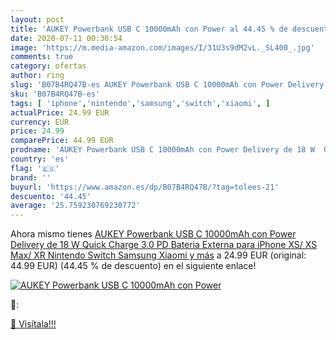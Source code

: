 ```yaml
---
layout: post
title: 'AUKEY Powerbank USB C 10000mAh con Power al 44.45 % de descuento'
date: 2020-07-11 00:30:54
image: 'https://m.media-amazon.com/images/I/31U3s9dM2vL._SL400_.jpg'
comments: true
category: ofertas
author: ring
slug: 'B07B4RQ47B-es AUKEY Powerbank USB C 10000mAh con Power Delivery de 18 W...'
sku: 'B07B4RQ47B-es'
tags: [ 'iphone','nintendo','samsung','switch','xiaomi', ]
actualPrice: 24.99 EUR
currency: EUR
price: 24.99
comparePrice: 44.99 EUR
prodname: 'AUKEY Powerbank USB C 10000mAh con Power Delivery de 18 W  Quick Charge 3.0  PD Bateria Externa para iPhone XS/ XS Max/ XR  Nintendo Switch  Samsung  Xiaomi y más'
country: 'es'
flag: '🇪🇸'
brand: ''
buyurl: 'https://www.amazon.es/dp/B07B4RQ47B/?tag=tolees-21'
descuento: '44.45'
average: '25.759230769230772'
---
```


Ahora mismo tienes [AUKEY Powerbank USB C 10000mAh con Power Delivery de 18 W  Quick Charge 3.0  PD Bateria Externa para iPhone XS/ XS Max/ XR  Nintendo Switch  Samsung  Xiaomi y más](https://www.amazon.es/dp/B07B4RQ47B/?tag=tolees-21) a 24.99 EUR (original: 44.99 EUR) (44.45 %  de descuento) en el siguiente enlace!

[![AUKEY Powerbank USB C 10000mAh con Power](https://m.media-amazon.com/images/I/31U3s9dM2vL._SL400_.jpg)](https://www.amazon.es/dp/B07B4RQ47B/?tag=tolees-21)

🔎:


[🛒 Visítala!!!](https://www.amazon.es/dp/B07B4RQ47B/?tag=tolees-21)
